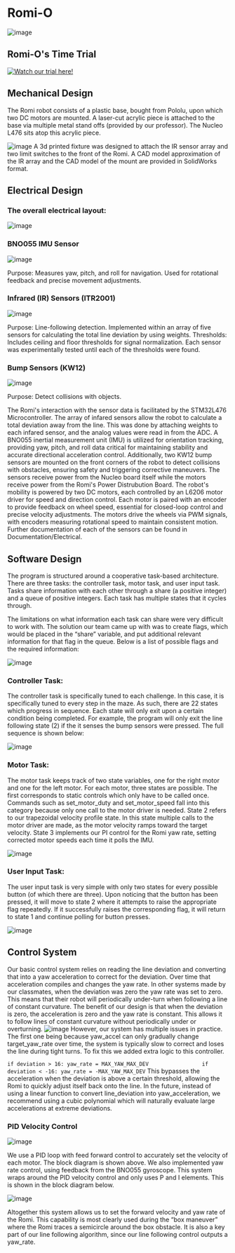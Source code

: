 # Romi-O

![image](https://github.com/user-attachments/assets/567208f4-1a69-448f-bbc5-d614e7f98857)

## Romi-O's Time Trial

[![Watch our trial here!](https://img.youtube.com/vi/ucUNd86v_RI/0.jpg)](https://youtu.be/ucUNd86v_RI?si=cy1BHj5UCIDBjYc2)

## Mechanical Design
The Romi robot consists of a plastic base, bought from Pololu, upon which two DC motors are mounted. A laser-cut acrylic piece is attached to the base via multiple metal stand offs (provided by our professor). The Nucleo L476 sits atop this acrylic piece.  

![image](https://github.com/user-attachments/assets/ed11c48e-119e-4928-b386-a1c8c50f31ee)
A 3d printed fixture was designed to attach the IR sensor array and two limit switches to the front of the Romi. A CAD model approximation of the IR array and the CAD model of the mount are provided in SolidWorks format.

## Electrical Design

### The overall electrical layout:
![image](https://github.com/user-attachments/assets/aab5baaf-0229-489f-bc56-d4008f9c643d)

### BNO055 IMU Sensor  
![image](https://github.com/user-attachments/assets/2d70a372-22b0-426c-9ca0-f4dde21e9a8c)

Purpose: Measures yaw, pitch, and roll for navigation. Used for rotational feedback and precise movement adjustments. 
 
### Infrared (IR) Sensors (ITR2001)   

![image](https://github.com/user-attachments/assets/ab3d44ad-9c32-4259-9182-7c4955271e84)

Purpose: Line-following detection. Implemented within an array of five sensors for calculating the total line deviation by using weights. 
Thresholds: Includes ceiling and floor thresholds for signal normalization. Each sensor was experimentally tested until each of the thresholds were found.  
 
### Bump Sensors (KW12)  

![image](https://github.com/user-attachments/assets/9984de5b-84b2-4767-90d0-3cdbed049417)

Purpose: Detect collisions with objects.

The Romi's interaction with the sensor data is facilitated by the STM32L476 Microcontroller. The array of infared sensors allow the robot to calculate a total deviation away from the line. This was done by attaching weights to each infared sensor, and the analog values were read in from the ADC. A BNO055 inertial measurement unit (IMU) is utilized for orientation tracking, providing yaw, pitch, and roll data critical for maintaining stability and accurate directional acceleration control. Additionally, two KW12 bump sensors are mounted on the front corners of the robot to detect collisions with obstacles, ensuring safety and triggering corrective maneuvers. The sensors receive power from the Nucleo board itself while the motors receive power from the Romi's Power Distrubution Board. The robot's mobility is powered by two DC motors, each controlled by an L6206 motor driver for speed and direction control. Each motor is paired with an encoder to provide feedback on wheel speed, essential for closed-loop control and precise velocity adjustments. The motors drive the wheels via PWM signals, with encoders measuring rotational speed to maintain consistent motion. Further documentation of each of the sensors can be found in Documentation/Electrical.

## Software Design
The program is structured around a cooperative task-based architecture. There are three tasks: the controller task, motor task, and user input task. Tasks share information with each other through a share (a positive integer) and a queue of positive integers. Each task has multiple states that it cycles through.

The limitations on what information each task can share were very difficult to work with. The solution our team came up with was to create flags, which would be placed in the “share” variable, and put additional relevant information for that flag in the queue. Below is a list of possible flags and the required information:
 
![image](https://github.com/user-attachments/assets/d1f1923e-6ccf-4858-bcaf-01e1ae9419c2)

### Controller Task:
The controller task is specifically tuned to each challenge. In this case, it is specifically tuned to every step in the maze. As such, there are 22 states which progress in sequence. Each state will only exit upon a certain condition being completed. For example, the program will only exit the line following state (2) if the it senses the bump sensors were pressed. The full sequence is shown below:

![image](https://github.com/user-attachments/assets/18a6a77f-9669-4266-8c9e-baf96d4a77f0)

### Motor Task:
The motor task keeps track of two state variables, one for the right motor and one for the left motor. For each motor, three states are possible. The first corresponds to static controls which only have to be called once. Commands such as set_motor_duty and set_motor_speed fall into this category because only one call to the motor driver is needed. State 2 refers to our trapezoidal velocity profile state. In this state multiple calls to the motor driver are made, as the motor velocity ramps toward the target velocity. State 3 implements our PI control for the Romi yaw rate, setting corrected motor speeds each time it polls the IMU.

![image](https://github.com/user-attachments/assets/a3f535a0-c0be-44f0-b186-fffae2fda843)

### User Input Task:
The user input task is very simple with only two states for every possible button (of which there are three). Upon noticing that the button has been pressed, it will move to state 2 where it attempts to raise the appropriate flag repeatedly. If it successfully raises the corresponding flag, it will return to state 1 and continue polling for button presses.

![image](https://github.com/user-attachments/assets/caeb97ff-0f13-496d-a720-e294e8075bfa)

## Control System
Our basic control system relies on reading the line deviation and converting that into a yaw acceleration to correct for the deviation. Over time that acceleration compiles and changes the yaw rate. 
In other systems made by our classmates, when the deviation was zero the yaw rate was set to zero. This means that their robot will periodically under-turn when following a line of constant curvature. The benefit of our design is that when the deviation is zero, the acceleration is zero and the yaw rate is constant. This allows it to follow lines of constant curvature without periodically under or overturning.
![image](https://github.com/user-attachments/assets/c8c0c975-9232-4f5b-8fb4-02d415dc6193)
However, our system has multiple issues in practice. The first one being because yaw_accel can only gradually change target_yaw_rate over time, the system is typically slow to correct and loses the line during tight turns. To fix this we added extra logic to this controller.

`if deviation > 16:
      yaw_rate = MAX_YAW_MAX_DEV                
if deviation < -16:
      yaw_rate = -MAX_YAW_MAX_DEV`
This bypasses the acceleration when the deviation is above a certain threshold, allowing the Romi to quickly adjust itself back onto the line. In the future, instead of using a linear function to convert line_deviation into yaw_acceleration, we recommend using a cubic polynomial which will naturally evaluate large accelerations at extreme deviations.

### PID Velocity Control

![image](https://github.com/user-attachments/assets/5c71bf60-a27a-4e25-8573-a45c13e98a5e)

We use a PID loop with feed forward control to accurately set the velocity of each motor. The block diagram is shown above. 
We also implemented yaw rate control, using feedback from the BNO055 gyroscope. This system wraps around the PID velocity control and only uses P and I elements. This is shown in the block diagram below. 

![image](https://github.com/user-attachments/assets/2187be69-95a3-40e4-b18e-66a031f309b2)

Altogether this system allows us to set the forward velocity and yaw rate of the Romi. This capability is most clearly used during the “box maneuver” where the Romi traces a semicircle around the box obstacle. It is also a key part of our line following algorithm, since our line following control outputs a yaw_rate.

